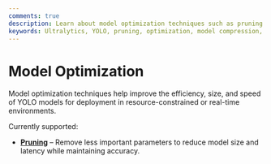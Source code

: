 ```yaml
---
comments: true
description: Learn about model optimization techniques such as pruning for improving YOLO performance on edge and real-time systems.
keywords: Ultralytics, YOLO, pruning, optimization, model compression, edge AI
---
```


# Model Optimization

Model optimization techniques help improve the efficiency, size, and speed of YOLO models for deployment in resource-constrained or real-time environments.

Currently supported:
- **[Pruning](pruning.md)** – Remove less important parameters to reduce model size and latency while maintaining accuracy.
